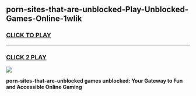 
## porn-sites-that-are-unblocked-Play-Unblocked-Games-Online-1wlik
<h3>
<a href="https://premium76.site?title=porn-sites-that-are-unblocked&ref=25A">CLICK TO PLAY</a></h3>
<hr>

<h3>
<a href="https://premium76.site?title=porn-sites-that-are-unblocked&ref=25A">CLICK 2 PLAY</a>
  
</h3>

<a href="https://premium76.site?title=porn-sites-that-are-unblocked&ref=25A"><img src="https://clearcache.store/games.png"></a>


**porn-sites-that-are-unblocked games unblocked: Your Gateway to Fun and Accessible Online Gaming**
